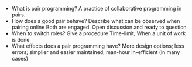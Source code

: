 - What is pair programming?
    A practice of collaborative programming in pairs.
- How does a good pair behave? Describe what can be observed when pairing online
    Both are engaged. Open discussion and ready to question 
- When to switch roles? Give a procedure
    Time-limit; When a unit of work is done
- What effects does a pair programming have?
    More design options; less errors; simplier and easier maintained; man-hour in-efficient (in many cases)